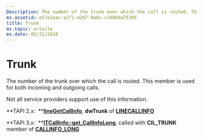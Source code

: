```yaml
---
Description: The number of the trunk over which the call is routed. This member is used for both incoming and outgoing calls.
ms.assetid: e57e1aac-a2f1-42b7-9a0c-c74009a75305
title: Trunk
ms.topic: article
ms.date: 05/31/2018
---
```


# Trunk

The number of the trunk over which the call is routed. This member is used for both incoming and outgoing calls.

Not all service providers support use of this information.

**TAPI 2.x:  **[**lineGetCallInfo**](/windows/win32/api/tapi/nf-tapi-linegetcallinfo), **dwTrunk** of [**LINECALLINFO**](/windows/win32/api/tapi/ns-tapi-linecallinfo)

**TAPI 3.x:  **[**ITCallInfo::get\_CallInfoLong**](/windows/desktop/api/tapi3if/nf-tapi3if-itcallinfo-get_callinfolong), called with **CIL\_TRUNK** member of [**CALLINFO\_LONG**](/windows/desktop/api/Tapi3if/ne-tapi3if-callinfo_long)

 

 